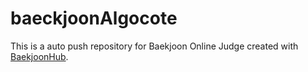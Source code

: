 # baeckjoonAlgocote
This is a auto push repository for Baekjoon Online Judge created with [BaekjoonHub](https://github.com/BaekjoonHub/BaekjoonHub).
